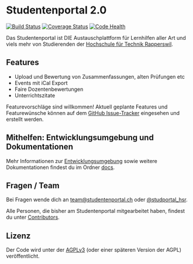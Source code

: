 # Studentenportal 2.0

[![Build Status](https://secure.travis-ci.org/studentenportal/web.png?branch=master)](http://travis-ci.org/studentenportal/web)
[![Coverage Status](https://coveralls.io/repos/github/studentenportal/web/badge.svg)](https://coveralls.io/github/studentenportal/web)
[![Code Health](https://landscape.io/github/studentenportal/web/master/landscape.png)](https://landscape.io/github/studentenportal/web/master)

Das Studentenportal ist DIE Austauschplattform für Lernhilfen aller Art und
viels mehr von Studierenden der [Hochschule für Technik
Rapperswil](https://www.hsr.ch/).

## Features

- Upload und Bewertung von Zusammenfassungen, alten Prüfungen etc
- Events mit iCal Export
- Faire Dozentenbewertungen
- Unterrichtszitate

Featurevorschläge sind willkommen! Aktuell geplante Features und Featurewünsche
können auf dem [GitHub
Issue-Tracker](https://github.com/studentenportal/web/issues) eingesehen und
erstellt werden.

## Mithelfen: Entwicklungsumgebung und Dokumentationen

Mehr Informationen zur
[Entwicklungsumgebung](https://github.com/studentenportal/web/blob/master/docs/development.md)
sowie weitere Dokumentationen findest du im Ordner
[docs](https://github.com/studentenportal/web/tree/master/docs).

## Fragen / Team

Bei Fragen wende dich an team@studentenportal.ch oder
[@studportal_hsr](https://twitter.com/studportal_hsr).

Alle Personen, die bisher am Studentenportal mitgearbeitet haben, findest du
unter
[Contributors](https://github.com/studentenportal/web/graphs/contributors).

## Lizenz

Der Code wird unter der [AGPLv3](http://www.gnu.org/licenses/agpl-3.0.html)
(oder einer späteren Version der AGPL) veröffentlicht.

